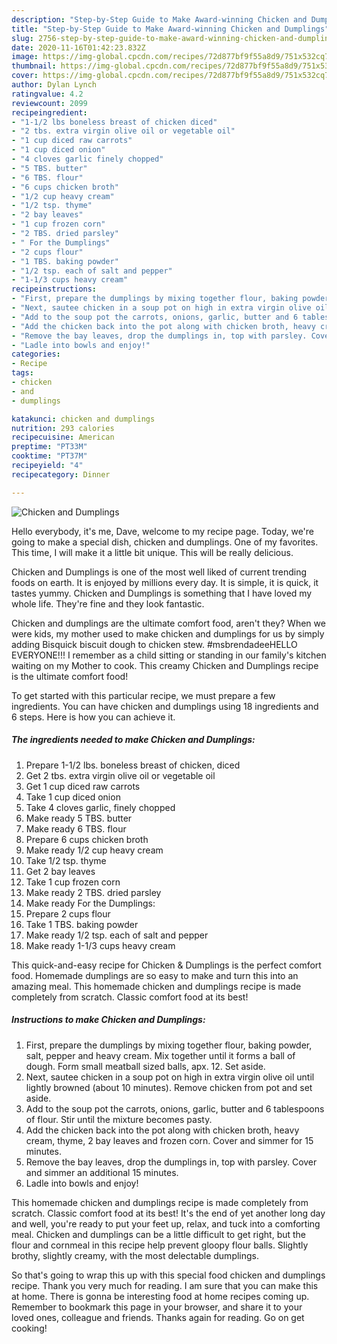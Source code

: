 ```yaml
---
description: "Step-by-Step Guide to Make Award-winning Chicken and Dumplings"
title: "Step-by-Step Guide to Make Award-winning Chicken and Dumplings"
slug: 2756-step-by-step-guide-to-make-award-winning-chicken-and-dumplings
date: 2020-11-16T01:42:23.832Z
image: https://img-global.cpcdn.com/recipes/72d877bf9f55a8d9/751x532cq70/chicken-and-dumplings-recipe-main-photo.jpg
thumbnail: https://img-global.cpcdn.com/recipes/72d877bf9f55a8d9/751x532cq70/chicken-and-dumplings-recipe-main-photo.jpg
cover: https://img-global.cpcdn.com/recipes/72d877bf9f55a8d9/751x532cq70/chicken-and-dumplings-recipe-main-photo.jpg
author: Dylan Lynch
ratingvalue: 4.2
reviewcount: 2099
recipeingredient:
- "1-1/2 lbs boneless breast of chicken diced"
- "2 tbs. extra virgin olive oil or vegetable oil"
- "1 cup diced raw carrots"
- "1 cup diced onion"
- "4 cloves garlic finely chopped"
- "5 TBS. butter"
- "6 TBS. flour"
- "6 cups chicken broth"
- "1/2 cup heavy cream"
- "1/2 tsp. thyme"
- "2 bay leaves"
- "1 cup frozen corn"
- "2 TBS. dried parsley"
- " For the Dumplings"
- "2 cups flour"
- "1 TBS. baking powder"
- "1/2 tsp. each of salt and pepper"
- "1-1/3 cups heavy cream"
recipeinstructions:
- "First, prepare the dumplings by mixing together flour, baking powder, salt, pepper and heavy cream. Mix together until it forms a ball of dough. Form small meatball sized balls, apx. 12. Set aside."
- "Next, sautee chicken in a soup pot on high in extra virgin olive oil until lightly browned (about 10 minutes). Remove chicken from pot and set aside."
- "Add to the soup pot the carrots, onions, garlic, butter and 6 tablespoons of flour. Stir until the mixture becomes pasty."
- "Add the chicken back into the pot along with chicken broth, heavy cream, thyme, 2 bay leaves and frozen corn. Cover and simmer for 15 minutes."
- "Remove the bay leaves, drop the dumplings in, top with parsley. Cover and simmer an additional 15 minutes."
- "Ladle into bowls and enjoy!"
categories:
- Recipe
tags:
- chicken
- and
- dumplings

katakunci: chicken and dumplings 
nutrition: 293 calories
recipecuisine: American
preptime: "PT33M"
cooktime: "PT37M"
recipeyield: "4"
recipecategory: Dinner

---
```



![Chicken and Dumplings](https://img-global.cpcdn.com/recipes/72d877bf9f55a8d9/751x532cq70/chicken-and-dumplings-recipe-main-photo.jpg)

Hello everybody, it's me, Dave, welcome to my recipe page. Today, we're going to make a special dish, chicken and dumplings. One of my favorites. This time, I will make it a little bit unique. This will be really delicious.

Chicken and Dumplings is one of the most well liked of current trending foods on earth. It is enjoyed by millions every day. It is simple, it is quick, it tastes yummy. Chicken and Dumplings is something that I have loved my whole life. They're fine and they look fantastic.

Chicken and dumplings are the ultimate comfort food, aren&#39;t they? When we were kids, my mother used to make chicken and dumplings for us by simply adding Bisquick biscuit dough to chicken stew. #msbrendadeeHELLO EVERYONE!!! I remember as a child sitting or standing in our family&#39;s kitchen waiting on my Mother to cook. This creamy Chicken and Dumplings recipe is the ultimate comfort food!


To get started with this particular recipe, we must prepare a few ingredients. You can have chicken and dumplings using 18 ingredients and 6 steps. Here is how you can achieve it.

<!--inarticleads1-->

##### The ingredients needed to make Chicken and Dumplings:

1. Prepare 1-1/2 lbs. boneless breast of chicken, diced
1. Get 2 tbs. extra virgin olive oil or vegetable oil
1. Get 1 cup diced raw carrots
1. Take 1 cup diced onion
1. Take 4 cloves garlic, finely chopped
1. Make ready 5 TBS. butter
1. Make ready 6 TBS. flour
1. Prepare 6 cups chicken broth
1. Make ready 1/2 cup heavy cream
1. Take 1/2 tsp. thyme
1. Get 2 bay leaves
1. Take 1 cup frozen corn
1. Make ready 2 TBS. dried parsley
1. Make ready  For the Dumplings:
1. Prepare 2 cups flour
1. Take 1 TBS. baking powder
1. Make ready 1/2 tsp. each of salt and pepper
1. Make ready 1-1/3 cups heavy cream


This quick-and-easy recipe for Chicken &amp; Dumplings is the perfect comfort food. Homemade dumplings are so easy to make and turn this into an amazing meal. This homemade chicken and dumplings recipe is made completely from scratch. Classic comfort food at its best! 

<!--inarticleads2-->

##### Instructions to make Chicken and Dumplings:

1. First, prepare the dumplings by mixing together flour, baking powder, salt, pepper and heavy cream. Mix together until it forms a ball of dough. Form small meatball sized balls, apx. 12. Set aside.
1. Next, sautee chicken in a soup pot on high in extra virgin olive oil until lightly browned (about 10 minutes). Remove chicken from pot and set aside.
1. Add to the soup pot the carrots, onions, garlic, butter and 6 tablespoons of flour. Stir until the mixture becomes pasty.
1. Add the chicken back into the pot along with chicken broth, heavy cream, thyme, 2 bay leaves and frozen corn. Cover and simmer for 15 minutes.
1. Remove the bay leaves, drop the dumplings in, top with parsley. Cover and simmer an additional 15 minutes.
1. Ladle into bowls and enjoy!


This homemade chicken and dumplings recipe is made completely from scratch. Classic comfort food at its best! It&#39;s the end of yet another long day and well, you&#39;re ready to put your feet up, relax, and tuck into a comforting meal. Chicken and dumplings can be a little difficult to get right, but the flour and cornmeal in this recipe help prevent gloopy flour balls. Slightly brothy, slightly creamy, with the most delectable dumplings. 

So that's going to wrap this up with this special food chicken and dumplings recipe. Thank you very much for reading. I am sure that you can make this at home. There is gonna be interesting food at home recipes coming up. Remember to bookmark this page in your browser, and share it to your loved ones, colleague and friends. Thanks again for reading. Go on get cooking!
